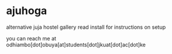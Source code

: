 # ajuhoga
alternative juja hostel gallery
read install for instructions on setup

you can reach me at odhiambo[dot]obuya[at]students[dot]jkuat[dot]ac[dot]ke
